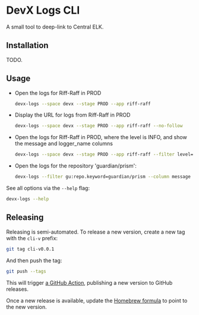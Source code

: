 # DevX Logs CLI

A small tool to deep-link to Central ELK.

## Installation

TODO.

## Usage

- Open the logs for Riff-Raff in PROD
  ```bash
  devx-logs --space devx --stage PROD --app riff-raff
  ```
- Display the URL for logs from Riff-Raff in PROD
  ```bash
  devx-logs --space devx --stage PROD --app riff-raff --no-follow
  ```
- Open the logs for Riff-Raff in PROD, where the level is INFO, and show the
  message and logger_name columns
  ```bash
  devx-logs --space devx --stage PROD --app riff-raff --filter level=INFO --filter region=eu-west-1 --column message --column logger_name
  ```
- Open the logs for the repository 'guardian/prism':
  ```bash
  devx-logs --filter gu:repo.keyword=guardian/prism --column message --column gu:repo
  ```

See all options via the `--help` flag:

```bash
devx-logs --help
```

## Releasing

Releasing is semi-automated. To release a new version, create a new tag with the
`cli-v` prefix:

```bash
git tag cli-v0.0.1
```

And then push the tag:

```bash
git push --tags
```

This will trigger [a GitHub Action](../.github/workflows/release-cli.yml),
publishing a new version to GitHub releases.

Once a new release is available, update the
[Homebrew formula](https://github.com/guardian/homebrew-devtools/blob/main/Formula/devx-logs.rb)
to point to the new version.
